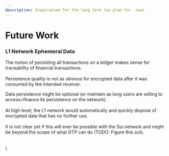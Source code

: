 ```yaml
---
description: Inspiration for the long term (no plan for  now)
---
```


# Future Work



### L1 Network Ephemeral Data&#x20;

The notion of persisting all transactions on a ledger makes sense for traceability of financial transactions.\
\
Persistence quality is not as obvious for encrypted data after it was consumed by the intended receiver.

Data persistence might be optional (or maintain as long users are willing to access+finance its persistence on the network). \
\
At high level, the L1 network would automatically and quickly dispose of encrypted data that has no further use.\
\
It is not clear yet if this will ever be possible with the Sui network and might be beyond the scope of what DTP can do (TODO: Figure this out).\
\
\
\
